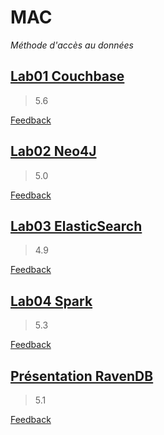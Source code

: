 # MAC
*Méthode d'accès au données*
## [Lab01 Couchbase](https://github.com/artjun-heigvd/MAC/tree/main/lab01_couchBaseInstruct)
> 5.6

[Feedback](https://github.com/artjun-heigvd/MAC/blob/main/lab01_couchBaseInstruct/FEEDBACK.md)
## [Lab02 Neo4J](https://github.com/artjun-heigvd/MAC/tree/main/lab02_neo4jsIntruct)
> 5.0

[Feedback](https://github.com/artjun-heigvd/MAC/blob/main/lab02_neo4jsIntruct/FEEDBACK.md)
## [Lab03 ElasticSearch](https://github.com/artjun-heigvd/MAC/tree/main/lab03_elasticSearch)
> 4.9

[Feedback](https://github.com/artjun-heigvd/MAC/blob/main/lab03_elasticSearch/FEEDBACK.md)
## [Lab04 Spark](https://github.com/artjun-heigvd/MAC/tree/main/lab04_SparkAndZeppelin)
> 5.3

[Feedback](https://github.com/artjun-heigvd/MAC/blob/main/lab04_SparkAndZeppelin/FEEDBACK.md)
## [Présentation RavenDB](https://github.com/artjun-heigvd/MAC/tree/main/presentation)
> 5.1

[Feedback](https://github.com/artjun-heigvd/MAC/blob/main/presentation/FEEDBACK.md)
